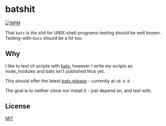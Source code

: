 # batshit

[![NPM](https://nodei.co/npm/on-up.png?mini=true)](https://www.npmjs.org/package/on-up)

That `bats` is *the shit* for UNIX-shell-programs-testing should be well known.
Testing-with-`bats` should be a hit too.

## Why

I like to test cli scripts with [bats](https://github.com/sstephenson/bats),
however I write my scripts as node_modules and bats isn't published thus yet.

This should offer the latest
[bats release](https://github.com/sstephenson/bats/releases) - currently at
`v0.4.0`.

The goal is to neither clone nor install it - just depend on, and test with.

## License

[MIT](http://orlin.mit-license.org)
